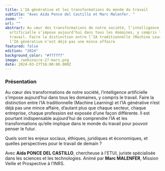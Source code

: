 ```yaml
---
title: L'IA générative et les transformations du monde du travail
subtitle: "Avec Aída Ponce del Castillo et Marc Malenfer. "
zoom: ""
url: ""
abstract: Au cœur des transformations de notre société, l’intelligence
  artificielle s’impose aujourd’hui dans tous les domaines, y compris le
  travail. Faire la distinction entre l’IA traditionnelle (Machine Learning) et
  l’IA générative n’est déjà pas une mince affaire
featured: false
edition: "2024"
background_color: "#ffffff"
image: /webinaire-27-mars.png
date: 2024-03-27T16:00:00.000Z
---
```

### Présentation

Au cœur des transformations de notre société, l’intelligence artificielle s’impose aujourd’hui dans tous les domaines, y compris le travail. Faire la distinction entre l’IA traditionnelle (Machine Learning) et l’IA générative n’est déjà pas une mince affaire, d’autant plus que chaque secteur, chaque entreprise, chaque profession est exposée d’une façon différente. Il est pourtant indispensable aujourd’hui de comprendre l’IA et les transformations qu’elle implique dans le monde du travail pour pouvoir penser le futur. 

Quels sont les enjeux sociaux, éthiques, juridiques et économiques, et quelles perspectives pour le travail de demain ?

Avec **Aída PONCE DEL CASTILLO**, chercheuse à l'ETUI, juriste spécialisée dans les sciences et les technologies. Animé par **Marc MALENFER**, Mission Veille et Prospective à l’INRS.
